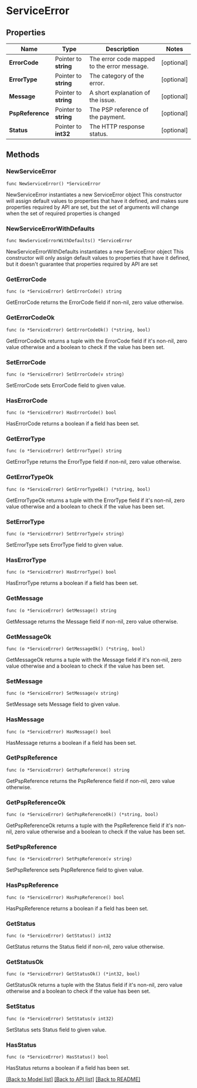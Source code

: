# ServiceError

## Properties

Name | Type | Description | Notes
------------ | ------------- | ------------- | -------------
**ErrorCode** | Pointer to **string** | The error code mapped to the error message. | [optional] 
**ErrorType** | Pointer to **string** | The category of the error. | [optional] 
**Message** | Pointer to **string** | A short explanation of the issue. | [optional] 
**PspReference** | Pointer to **string** | The PSP reference of the payment. | [optional] 
**Status** | Pointer to **int32** | The HTTP response status. | [optional] 

## Methods

### NewServiceError

`func NewServiceError() *ServiceError`

NewServiceError instantiates a new ServiceError object
This constructor will assign default values to properties that have it defined,
and makes sure properties required by API are set, but the set of arguments
will change when the set of required properties is changed

### NewServiceErrorWithDefaults

`func NewServiceErrorWithDefaults() *ServiceError`

NewServiceErrorWithDefaults instantiates a new ServiceError object
This constructor will only assign default values to properties that have it defined,
but it doesn't guarantee that properties required by API are set

### GetErrorCode

`func (o *ServiceError) GetErrorCode() string`

GetErrorCode returns the ErrorCode field if non-nil, zero value otherwise.

### GetErrorCodeOk

`func (o *ServiceError) GetErrorCodeOk() (*string, bool)`

GetErrorCodeOk returns a tuple with the ErrorCode field if it's non-nil, zero value otherwise
and a boolean to check if the value has been set.

### SetErrorCode

`func (o *ServiceError) SetErrorCode(v string)`

SetErrorCode sets ErrorCode field to given value.

### HasErrorCode

`func (o *ServiceError) HasErrorCode() bool`

HasErrorCode returns a boolean if a field has been set.

### GetErrorType

`func (o *ServiceError) GetErrorType() string`

GetErrorType returns the ErrorType field if non-nil, zero value otherwise.

### GetErrorTypeOk

`func (o *ServiceError) GetErrorTypeOk() (*string, bool)`

GetErrorTypeOk returns a tuple with the ErrorType field if it's non-nil, zero value otherwise
and a boolean to check if the value has been set.

### SetErrorType

`func (o *ServiceError) SetErrorType(v string)`

SetErrorType sets ErrorType field to given value.

### HasErrorType

`func (o *ServiceError) HasErrorType() bool`

HasErrorType returns a boolean if a field has been set.

### GetMessage

`func (o *ServiceError) GetMessage() string`

GetMessage returns the Message field if non-nil, zero value otherwise.

### GetMessageOk

`func (o *ServiceError) GetMessageOk() (*string, bool)`

GetMessageOk returns a tuple with the Message field if it's non-nil, zero value otherwise
and a boolean to check if the value has been set.

### SetMessage

`func (o *ServiceError) SetMessage(v string)`

SetMessage sets Message field to given value.

### HasMessage

`func (o *ServiceError) HasMessage() bool`

HasMessage returns a boolean if a field has been set.

### GetPspReference

`func (o *ServiceError) GetPspReference() string`

GetPspReference returns the PspReference field if non-nil, zero value otherwise.

### GetPspReferenceOk

`func (o *ServiceError) GetPspReferenceOk() (*string, bool)`

GetPspReferenceOk returns a tuple with the PspReference field if it's non-nil, zero value otherwise
and a boolean to check if the value has been set.

### SetPspReference

`func (o *ServiceError) SetPspReference(v string)`

SetPspReference sets PspReference field to given value.

### HasPspReference

`func (o *ServiceError) HasPspReference() bool`

HasPspReference returns a boolean if a field has been set.

### GetStatus

`func (o *ServiceError) GetStatus() int32`

GetStatus returns the Status field if non-nil, zero value otherwise.

### GetStatusOk

`func (o *ServiceError) GetStatusOk() (*int32, bool)`

GetStatusOk returns a tuple with the Status field if it's non-nil, zero value otherwise
and a boolean to check if the value has been set.

### SetStatus

`func (o *ServiceError) SetStatus(v int32)`

SetStatus sets Status field to given value.

### HasStatus

`func (o *ServiceError) HasStatus() bool`

HasStatus returns a boolean if a field has been set.


[[Back to Model list]](../README.md#documentation-for-models) [[Back to API list]](../README.md#documentation-for-api-endpoints) [[Back to README]](../README.md)



